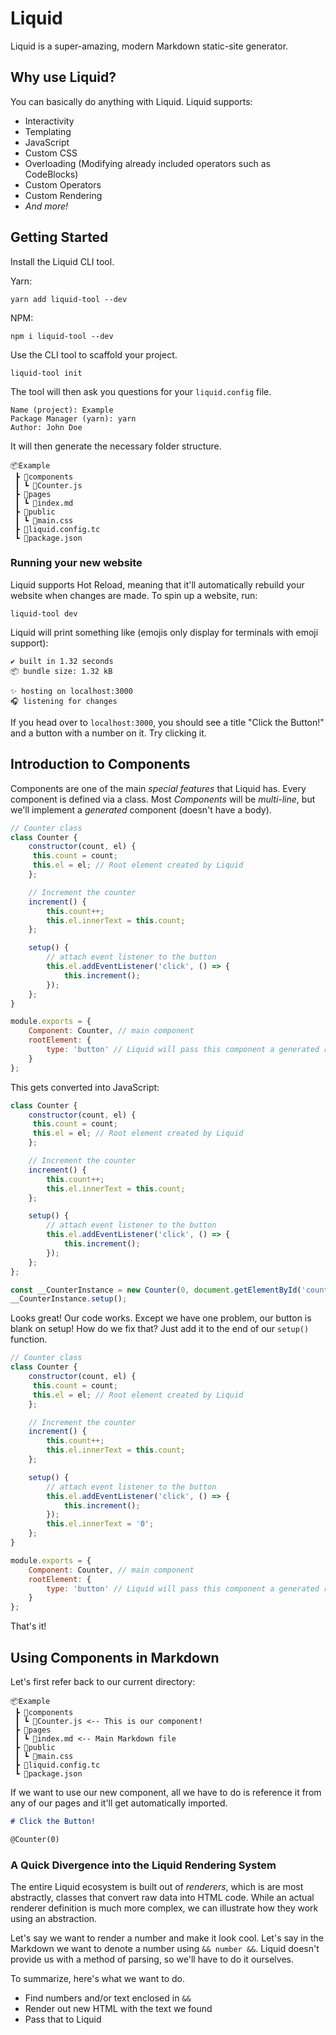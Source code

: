 # Liquid
Liquid is a super-amazing, modern Markdown static-site generator.

## Why use Liquid?
You can basically do anything with Liquid. Liquid supports:

* Interactivity
* Templating
* JavaScript
* Custom CSS
* Overloading (Modifying already included operators such as CodeBlocks)
* Custom Operators
* Custom Rendering
* *And more!*

## Getting Started

Install the Liquid CLI tool.

Yarn:
```
yarn add liquid-tool --dev
```

NPM:
```
npm i liquid-tool --dev
```

Use the CLI tool to scaffold your project.

```
liquid-tool init
```
The tool will then ask you questions for your `liquid.config` file.
```
Name (project): Example
Package Manager (yarn): yarn
Author: John Doe
```
It will then generate the necessary folder structure.
```
📦Example
 ┣ 📂components
 ┃ ┗ 📜Counter.js
 ┣ 📂pages
 ┃ ┗ 📜index.md
 ┣ 📂public
 ┃ ┗ 📜main.css
 ┣ 📜liquid.config.tc
 ┗ 📜package.json
```

### Running your new website
Liquid supports Hot Reload, meaning that it'll automatically rebuild your website when changes are made. To spin up a website, run:
```
liquid-tool dev
```
Liquid will print something like (emojis only display for terminals with emoji support):
```
✔️ built in 1.32 seconds
📦 bundle size: 1.32 kB

✨ hosting on localhost:3000
🎧 listening for changes
```
If you head over to `localhost:3000`, you should see a title "Click the Button!" and a button with a number on it. Try clicking it.

## Introduction to Components
Components are one of the main *special features* that Liquid has. Every component is defined via a class. Most *Components* will be *multi-line*, but we'll implement a *generated* component (doesn't have a body).

```jsx
// Counter class
class Counter {
    constructor(count, el) {
     this.count = count;
     this.el = el; // Root element created by Liquid
    };

    // Increment the counter
    increment() {
        this.count++;
        this.el.innerText = this.count;
    };

    setup() {
        // attach event listener to the button
        this.el.addEventListener('click', () => {
            this.increment();
        });
    };
}

module.exports = {
    Component: Counter, // main component
    rootElement: {
        type: 'button' // Liquid will pass this component a generated root element to manipulate.
    }
};
```

This gets converted into JavaScript:

```js
class Counter {
    constructor(count, el) {
     this.count = count;
     this.el = el; // Root element created by Liquid
    };

    // Increment the counter
    increment() {
        this.count++;
        this.el.innerText = this.count;
    };

    setup() {
        // attach event listener to the button
        this.el.addEventListener('click', () => {
            this.increment();
        });
    };
};

const __CounterInstance = new Counter(0, document.getElementById('counter__buttonin'));
__CounterInstance.setup();
```
Looks great! Our code works. Except we have one problem, our button is blank on setup! How do we fix that? Just add it to the end of our `setup()` function.
```jsx
// Counter class
class Counter {
    constructor(count, el) {
     this.count = count;
     this.el = el; // Root element created by Liquid
    };

    // Increment the counter
    increment() {
        this.count++;
        this.el.innerText = this.count;
    };

    setup() {
        // attach event listener to the button
        this.el.addEventListener('click', () => {
            this.increment();
        });
        this.el.innerText = '0';
    };
}

module.exports = {
    Component: Counter, // main component
    rootElement: {
        type: 'button' // Liquid will pass this component a generated root element to manipulate.
    }
};
```
That's it!

## Using Components in Markdown
Let's first refer back to our current directory:
```
📦Example
 ┣ 📂components
 ┃ ┗ 📜Counter.js <-- This is our component!
 ┣ 📂pages
 ┃ ┗ 📜index.md <-- Main Markdown file
 ┣ 📂public
 ┃ ┗ 📜main.css
 ┣ 📜liquid.config.tc
 ┗ 📜package.json
```
If we want to use our new component, all we have to do is reference it from any of our pages and it'll get automatically imported.

```markdown
# Click the Button!

@Counter(0)
```

### A Quick Divergence into the Liquid Rendering System
The entire Liquid ecosystem is built out of *renderers*, which is are most abstractly, classes that convert raw data into HTML code. While an actual renderer definition is much more complex, we can illustrate how they work using an abstraction.

Let's say we want to render a number and make it look cool. Let's say in the Markdown we want to denote a number using `&& number &&`. Liquid doesn't provide us with a method of parsing, so we'll have to do it ourselves.

To summarize, here's what we want to do.

* Find numbers and/or text enclosed in `&&`
* Render out new HTML with the text we found
* Pass that to Liquid
